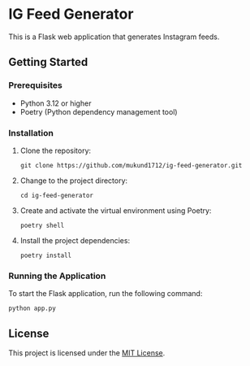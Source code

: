 # IG Feed Generator

This is a Flask web application that generates Instagram feeds.

## Getting Started

### Prerequisites
- Python 3.12 or higher
- Poetry (Python dependency management tool)

### Installation

1. Clone the repository:
   ```
   git clone https://github.com/mukund1712/ig-feed-generator.git
   ```

2. Change to the project directory:
   ```
   cd ig-feed-generator
   ```

3. Create and activate the virtual environment using Poetry:
   ```
   poetry shell
   ```

4. Install the project dependencies:
   ```
   poetry install
   ```

### Running the Application

To start the Flask application, run the following command:

```
python app.py
```



## License

This project is licensed under the [MIT License](LICENSE).
